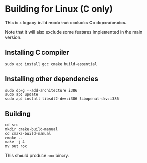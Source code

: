 # Building for Linux (C only)

This is a legacy build mode that excludes Go dependencies.

Note that it will also exclude some features implemented in the main version.

## Installing C compiler

```
sudo apt install gcc cmake build-essential
```

## Installing other dependencies

```
sudo dpkg --add-architecture i386
sudo apt update
sudo apt install libsdl2-dev:i386 libopenal-dev:i386
```

## Building

```
cd src
mkdir cmake-build-manual
cd cmake-build-manual
cmake ..
make -j 4
mv out nox
```

This should produce `nox` binary.
